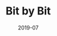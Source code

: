 ---
title: "Bit by Bit"
tags: ["comp sci", "hackathon", "women in stem"]
description: "Bit by Bit conference."
date: "2019-07"
caption: "my caption"
index: 1
---